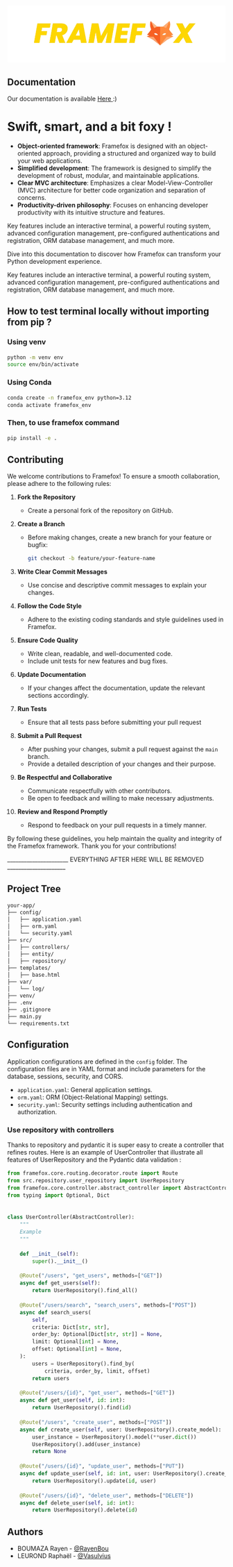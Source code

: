 ![Framefox](./docs/images/framefox.png?raw=true "Framefox")


## Documentation 
Our documentation is available 
<a href="https://soma-smart.github.io/doc-framefox/" class="button button-docs" target="_blank">
				 Here
			</a> :)


# Swift, smart, and a bit foxy !

- **Object-oriented framework**: Framefox is designed with an object-oriented approach, providing a structured and organized way to build your web applications.
- **Simplified development**: The framework is designed to simplify the development of robust, modular, and maintainable applications.
- **Clear MVC architecture**: Emphasizes a clear Model-View-Controller (MVC) architecture for better code organization and separation of concerns.
- **Productivity-driven philosophy**: Focuses on enhancing developer productivity with its intuitive structure and features.

Key features include an interactive terminal, a powerful routing system, advanced configuration management, pre-configured authentications and registration, ORM database management, and much more.

Dive into this documentation to discover how Framefox can transform your Python development experience.

Key features include an interactive terminal, a powerful routing system, advanced configuration management, pre-configured authentications and registration, ORM database management, and much more.



## How to test terminal locally without importing from pip ?

### Using venv

```bash
python -m venv env
source env/bin/activate
```
### Using Conda
```bash
conda create -n framefox_env python=3.12
conda activate framefox_env
```

### Then, to use framefox command
```bash
pip install -e .
```

## Contributing

We welcome contributions to Framefox! To ensure a smooth collaboration, please adhere to the following rules:

1. **Fork the Repository**
   - Create a personal fork of the repository on GitHub.

2. **Create a Branch**
   - Before making changes, create a new branch for your feature or bugfix:
     ```bash
     git checkout -b feature/your-feature-name
     ```

3. **Write Clear Commit Messages**
   - Use concise and descriptive commit messages to explain your changes.

4. **Follow the Code Style**
   - Adhere to the existing coding standards and style guidelines used in Framefox.

5. **Ensure Code Quality**
   - Write clean, readable, and well-documented code.
   - Include unit tests for new features and bug fixes.

6. **Update Documentation**
   - If your changes affect the documentation, update the relevant sections accordingly.

7. **Run Tests**
   - Ensure that all tests pass before submitting your pull request

8. **Submit a Pull Request**
   - After pushing your changes, submit a pull request against the `main` branch.
   - Provide a detailed description of your changes and their purpose.

9. **Be Respectful and Collaborative**
   - Communicate respectfully with other contributors.
   - Be open to feedback and willing to make necessary adjustments.

10. **Review and Respond Promptly**
    - Respond to feedback on your pull requests in a timely manner.

By following these guidelines, you help maintain the quality and integrity of the Framefox framework. Thank you for your contributions!

______________________ EVERYTHING AFTER HERE WILL BE REMOVED _____________________


## Project Tree

```
your-app/
├── config/
│   ├── application.yaml
│   ├── orm.yaml
│   └── security.yaml
├── src/
│   ├── controllers/
│   ├── entity/
│   ├── repository/
├── templates/
│   ├── base.html
├── var/
│   └── log/
├── venv/
├── .env
├── .gitignore
├── main.py
└── requirements.txt
```
## Configuration

Application configurations are defined in the `config` folder. The configuration files are in YAML format and include parameters for the database, sessions, security, and CORS.

- `application.yaml`: General application settings.
- `orm.yaml`: ORM (Object-Relational Mapping) settings.
- `security.yaml`: Security settings including authentication and authorization.


### Use repository with controllers
Thanks to repository and pydantic it is super easy to create a controller that refines routes. Here is an example of UserController that illustrate all features of UserRepository and the Pydantic data validation :
```python
from framefox.core.routing.decorator.route import Route
from src.repository.user_repository import UserRepository
from framefox.core.controller.abstract_controller import AbstractController
from typing import Optional, Dict


class UserController(AbstractController):
    """
    Example
    """

    def __init__(self):
        super().__init__()

    @Route("/users", "get_users", methods=["GET"])
    async def get_users(self):
        return UserRepository().find_all()

    @Route("/users/search", "search_users", methods=["POST"])
    async def search_users(
        self,
        criteria: Dict[str, str],
        order_by: Optional[Dict[str, str]] = None,
        limit: Optional[int] = None,
        offset: Optional[int] = None,
    ):
        users = UserRepository().find_by(
            criteria, order_by, limit, offset)
        return users

    @Route("/users/{id}", "get_user", methods=["GET"])
    async def get_user(self, id: int):
        return UserRepository().find(id)

    @Route("/users", "create_user", methods=["POST"])
    async def create_user(self, user: UserRepository().create_model):
        user_instance = UserRepository().model(**user.dict())
        UserRepository().add(user_instance)
        return None

    @Route("/users/{id}", "update_user", methods=["PUT"])
    async def update_user(self, id: int, user: UserRepository().create_model):
        return UserRepository().update(id, user)

    @Route("/users/{id}", "delete_user", methods=["DELETE"])
    async def delete_user(self, id: int):
        return UserRepository().delete(id)

```




## Authors

- BOUMAZA Rayen - [@RayenBou](https://github.com/RayenBou)
- LEUROND Raphaël  - [@Vasulvius](https://github.com/Vasulvius)